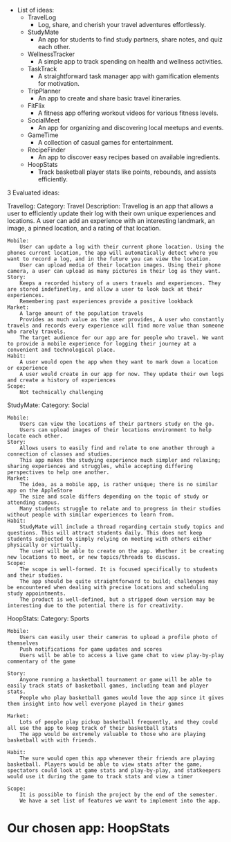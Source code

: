 * List of ideas:
    * TravelLog 
        * Log, share, and cherish your travel adventures effortlessly.
    * StudyMate 
        * An app for students to find study partners, share notes, and quiz each other. 
    * WellnessTracker 
        * A simple app to track spending on health and wellness activities. 
    * TaskTrack 
        * A straightforward task manager app with gamification elements for motivation. 
    * TripPlanner 
        * An app to create and share basic travel itineraries. 
    * FitFlix 
        * A fitness app offering workout videos for various fitness levels.
    * SocialMeet 
        * An app for organizing and discovering local meetups and events. 
    * GameTime 
        * A collection of casual games for entertainment. 
    * RecipeFinder 
        * An app to discover easy recipes based on available ingredients.
    * HoopStats 
        * Track basketball player stats like points, rebounds, and assists efficiently.


3 Evaluated ideas:

Travellog:
    Category: Travel
    Description: Travellog is an app that allows a user to efficiently update their log with their own unique experiences and locations. A user can add an experience with an interesting landmark, an image, a pinned location, and a rating of that location.

    Mobile:
        User can update a log with their current phone location. Using the phones current location, the app will automatically detect where you want to record a log, and in the future you can view the location.
        User can upload media of their location images. Using their phone camera, a user can upload as many pictures in their log as they want.
    Story:
        Keeps a recorded history of a users travels and experiences. They are stored indefinetley, and allow a user to look back at their experiences.
        Remembering past experiences provide a positive lookback
    Market:
        A large amount of the population travels
        Provides as much value as the user provides, A user who constantly travels and records every experience will find more value than someone who rarely travels.
        The target audience for our app are for people who travel. We want to provide a mobile experience for logging their journey at a convenient and technological place.
    Habit:
        A user would open the app when they want to mark down a location or experience
        A user would create in our app for now. They update their own logs and create a history of experiences
    Scope:
        Not technically challenging



StudyMate:
Category: Social
    
    Mobile:
        Users can view the locations of their partners study on the go.
        Users can upload images of their locations environment to help locate each other.
    Story:
        Allows users to easily find and relate to one another through a connection of classes and studies.
        This app makes the studying experience much simpler and relaxing; sharing experiences and struggles, while accepting differing perspectives to help one another.
    Market:
        The idea, as a mobile app, is rather unique; there is no similar app on the AppleStore
        The size and scale differs depending on the topic of study or attending campus.
        Many students struggle to relate and to progress in their studies without people with similar experiences to learn from.
    Habit:
        StudyMate will include a thread regarding certain study topics and questions. This will attract students daily. This does not keep students subjected to simply relying on meeting with others either physically or virtually.
        The user will be able to create on the app. Whether it be creating new locations to meet, or new topics/threads to discuss.
    Scope:
        The scope is well-formed. It is focused specifically to students and their studies.
        The app should be quite straightforward to build; challenges may be encountered when dealing with precise locations and scheduling study appointments.
        The product is well-defined, but a stripped down version may be interesting due to the potential there is for creativity.
        

HoopStats:
Category: Sports
    
    Mobile: 
        Users can easily user their cameras to upload a profile photo of themselves
        Push notifications for game updates and scores
        Users will be able to access a live game chat to view play-by-play commentary of the game
        
    Story:
        Anyone running a basketball tournament or game will be able to easily track stats of basketball games, including team and player stats.
        People who play basketball games would love the app since it gives them insight into how well everyone played in their games
        
    Market:
        Lots of people play pickup basketball frequently, and they could all use the app to keep track of their basketball stats
        The app would be extremely valuable to those who are playing basketball with with friends.
        
    Habit:
        The sure would open this app whenever their friends are playing basketball. Players would be able to view stats after the game, spectators could look at game stats and play-by-play, and statkeepers would use it during the game to track stats and view a timer
        
    Scope:
        It is possible to finish the project by the end of the semester.
        We have a set list of features we want to implement into the app.
        
# Our chosen app: HoopStats #
        
        
        




